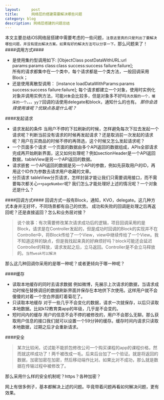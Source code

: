 ```yaml
---
layout:     post
title:      网络层的搭建需要解决哪些问题
category: blog
description: 网络层搭建的问题总结
---
```


本文主要总结iOS网络层搭建中需要考虑的一些问题，`注意这里真的只是列出了要解决哪些问题，并没有提出解决方案。如果有好的解决方法可以分享一下。`那么问题来了！
####调用方式####
- 是使用集约型调用如下:
       [ObjectClass postDataWithURL:url params:params  class:class success:success failure:failure];        
所有的请求都集中在一个类中，每个请求都是一个类方法，一般回调采用Block；
- 还是使用离散型调用：
       [instance loadDataWithParams:params success:success failure:failure];
每个请求都建立一个对象，使用时实例化对象并调用实例方法，可能`对象`会比较多，但是对象多不好吗`洗衣服的一个，暖床的一个。。。yy了`回调的话使用delegate和block，通知什么的也有。
*那你会选择使用谁呢？优缺点各是什么呢？*

####发起请求
- 请求发起的条件
当用户不停的下拉刷新的时候，怎样避免每次下拉去发起一个请求呢？判断当前没有请求的时候再发起请求？还是取消前一次发起的请求呢？用户在买商品的时候不停的再筛选，这个时候又怎么发起请求呢？
- 一个页面多个请求
一个页面的数据由多个API返回的数据组成，APIs全部请求完成再开始刷新界面，这又如何处理呢？例如sectionHeader是一个API返回数据，tableView是另一个API返回的数据。
- 请求嵌套
一个API返回的数据是另一个API的参数，例如先获取用户的ID，再用这个ID作为参数去请求用户收藏的文章。
- 分页请求
tableView分页请求，怎样封装才能让我们只需要调用接口，而不需要每次都关心`++pageNumber`呢?
我们怎么才能处理好上述的情况呢？一个对象还是什么？

####回调方式####
回调方式一般有Block，通知，KVO，delegate。这几种方式本身并无好坏，不同场景都有自己的优势。
成功和失败的回调是处理之后再返回呢？还是直接返回？怎么和业务层对接？
>说个故事：有次需要修改某次请求成功后的逻辑，项目回调采用的是Block，请求是在Controller发起的，但是成功时回调的Block的实现并不在Controller中，将Block传给了一个View，view中继续传给了一个View。我不知道这样的缺点，但是我找起来真的好麻烦好吗？block可能还会延迟Controller的释放，请求发起之后，立马返回。Controller是不会立马释放的。`当然weak可以解决`

那么这几种回调你采用的是哪一种呢？或者更倾向于哪一种呢？

####缓存
- 读取本地缓存的同时去请求数据
例如微博，先展示上次请求的数据，当请求成功时候在替换调旧的数据刷新界面并保存在本地供下次使用。这样用户就不会傻傻的对着一个空白界面盯着菊花了。
- 只读取本地缓存
对于一些几乎不会变化的数据，请求一次就保存，以后只读取本地数据。比如k12教育类app的年级，几乎是不会变的。
- 短时间内的缓存
用户的信息不会不停的被修改的，用户不会那么无聊。那么获取用户信息的接口我们就可以设置一个59分钟的缓存。缓存时间内请求只读取本地数据，过期之后才会重新请求。


####安全
>某次比较闲，试试能不能抓包修改公司一个购买课程的app的课程价格，然而就这样成功了！两千被改成一毛。后来后台加了一个验证。就是将返回的数据，加密加密在加密，然后移动端作比对。如果比对不成功，那么就是数据在传输过程中被修改了。


那么采用什么样的安全机制呢？https？各种加密？


网上有很多例子，基本都解决上述的问题。毕竟带着问题再看如何解决问题，更有效果。